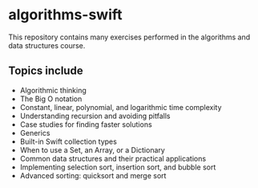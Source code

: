 # algorithms-swift

This repository contains many exercises performed in the algorithms and data structures course.

## Topics include
- Algorithmic thinking
- The Big O notation
- Constant, linear, polynomial, and logarithmic time complexity
- Understanding recursion and avoiding pitfalls
- Case studies for finding faster solutions
- Generics
- Built-in Swift collection types
- When to use a Set, an Array, or a Dictionary
- Common data structures and their practical applications
- Implementing selection sort, insertion sort, and bubble sort
- Advanced sorting: quicksort and merge sort
